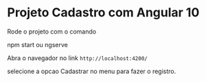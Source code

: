 # Projeto Cadastro com Angular 10

Rode o projeto com o comando

npm start ou ngserve

Abra o navegador no link `http://localhost:4200/`

selecione a opcao Cadastrar no menu para fazer o registro.

